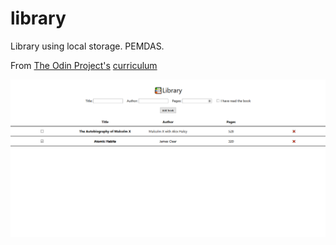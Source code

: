 # library
Library using local storage. PEMDAS.

From [The Odin Project's](https://www.theodinproject.com/) [curriculum](https://www.theodinproject.com/courses/javascript/lessons/library)


![](ss.png)